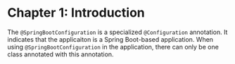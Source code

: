 # Chapter 1: Introduction

The `@SpringBootConfiguration` is a specialized `@Configuration` annotation. It indicates that the applicaiton is a Spring Boot-based application. When using `@SpringBootConfiguration` in the application, there can only be one class annotated with this annotation.

